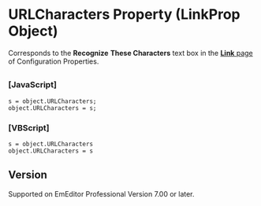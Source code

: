 # URLCharacters Property (LinkProp Object)

Corresponds to the **Recognize**
**These Characters** text box in the
[**Link** page](../../dlg/properties/link/index) of Configuration Properties.

## 

### \[JavaScript\]

```
s = object.URLCharacters;
object.URLCharacters = s;
```

### \[VBScript\]

```
s = object.URLCharacters
object.URLCharacters = s
```

## Version

Supported on EmEditor Professional Version 7.00 or later.
